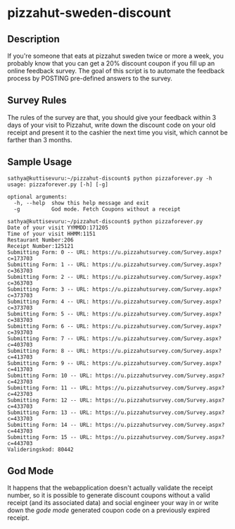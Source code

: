 # pizzahut-sweden-discount

## Description
If you're someone that eats at pizzahut sweden twice or more a week, you probably know that you can get a 20% discount coupon if you fill up
an online feedback survey. The goal of this script is to automate the feedback process by POSTING pre-defined answers to the survey. 

## Survey Rules
The rules of the survey are that, you should give your feedback within 3 days of your visit to Pizzahut, write down the discount code on your old receipt
and present it to the cashier the next time you visit, which cannot be farther than 3 months.

## Sample Usage
```
sathya@kuttisevuru:~/pizzahut-discount$ python pizzaforever.py -h
usage: pizzaforever.py [-h] [-g]

optional arguments:
  -h, --help  show this help message and exit
  -g          God mode. Fetch Coupons without a receipt

sathya@kuttisevuru:~/pizzahut-discount$ python pizzaforever.py 
Date of your visit YYMMDD:171205
Time of your visit HHMM:1151
Restaurant Number:206
Receipt Number:125121
Submitting Form: 0 -- URL: https://u.pizzahutsurvey.com/Survey.aspx?c=173703
Submitting Form: 1 -- URL: https://u.pizzahutsurvey.com/Survey.aspx?c=363703
Submitting Form: 2 -- URL: https://u.pizzahutsurvey.com/Survey.aspx?c=363703
Submitting Form: 3 -- URL: https://u.pizzahutsurvey.com/Survey.aspx?c=373703
Submitting Form: 4 -- URL: https://u.pizzahutsurvey.com/Survey.aspx?c=373703
Submitting Form: 5 -- URL: https://u.pizzahutsurvey.com/Survey.aspx?c=383703
Submitting Form: 6 -- URL: https://u.pizzahutsurvey.com/Survey.aspx?c=393703
Submitting Form: 7 -- URL: https://u.pizzahutsurvey.com/Survey.aspx?c=403703
Submitting Form: 8 -- URL: https://u.pizzahutsurvey.com/Survey.aspx?c=413703
Submitting Form: 9 -- URL: https://u.pizzahutsurvey.com/Survey.aspx?c=413703
Submitting Form: 10 -- URL: https://u.pizzahutsurvey.com/Survey.aspx?c=423703
Submitting Form: 11 -- URL: https://u.pizzahutsurvey.com/Survey.aspx?c=423703
Submitting Form: 12 -- URL: https://u.pizzahutsurvey.com/Survey.aspx?c=433703
Submitting Form: 13 -- URL: https://u.pizzahutsurvey.com/Survey.aspx?c=433703
Submitting Form: 14 -- URL: https://u.pizzahutsurvey.com/Survey.aspx?c=443703
Submitting Form: 15 -- URL: https://u.pizzahutsurvey.com/Survey.aspx?c=443703
Valideringskod: 80442
``` 
## God Mode
It happens that the webapplication doesn't actually validate the receipt number, so it is possible to generate discount coupons
without a valid receipt (and its associated data) and social engineer your way in or write down the *gode mode* generated coupon code 
on a previously expired receipt.
